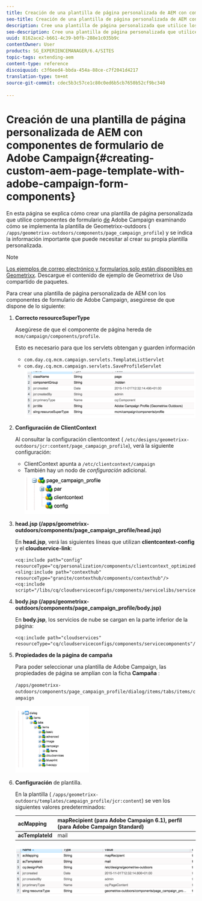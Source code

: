 ```yaml
---
title: Creación de una plantilla de página personalizada de AEM con componentes de formulario de Adobe Campaign
seo-title: Creación de una plantilla de página personalizada de AEM con componentes de formulario de Adobe Campaign
description: Cree una plantilla de página personalizada que utilice los componentes de formulario de Adobe Campaign
seo-description: Cree una plantilla de página personalizada que utilice los componentes de formulario de Adobe Campaign
uuid: 8162ace2-b661-4c39-b0fb-288e1c035b9c
contentOwner: User
products: SG_EXPERIENCEMANAGER/6.4/SITES
topic-tags: extending-aem
content-type: reference
discoiquuid: c3f6eed4-bbda-454a-88ce-c7f2041d4217
translation-type: tm+mt
source-git-commit: cdec5b3c57ce1c80c0ed6b5cb7650b52cf9bc340

---
```



# Creación de una plantilla de página personalizada de AEM con componentes de formulario de Adobe Campaign{#creating-custom-aem-page-template-with-adobe-campaign-form-components}

En esta página se explica cómo crear una plantilla de página personalizada que utilice componentes de formulario [de](/help/sites-authoring/adobe-campaign-components.md) Adobe Campaign examinando cómo se implementa la plantilla de Geometrixx-outdoors ( `/apps/geometrixx-outdoors/components/page_campaign_profile`) y se indica la información importante que puede necesitar al crear su propia plantilla personalizada.

>[!NOTE]
>
>[Los ejemplos de correo electrónico y formularios solo están disponibles en Geometrixx](/help/sites-developing/we-retail.md). Descargue el contenido de ejemplo de Geometrixx de Uso compartido de paquetes.

Para crear una plantilla de página personalizada de AEM con los componentes de formulario de Adobe Campaign, asegúrese de que dispone de lo siguiente:

1. **Correcto resourceSuperType**

   Asegúrese de que el componente de página hereda de `mcm/campaign/components/profile`.

   Esto es necesario para que los servlets obtengan y guarden información

   * `com.day.cq.mcm.campaign.servlets.TemplateListServlet`
   * `com.day.cq.mcm.campaign.servlets.SaveProfileServlet`
   ![chlimage_1-201](assets/chlimage_1-201.png)

1. **Configuración de ClientContext**

   Al consultar la configuración clientcontext ( `/etc/designs/geometrixx-outdoors/jcr:content/page_campaign_profile`), verá la siguiente configuración:

   * ClientContext apunta a `/etc/clientcontext/campaign`
   * También hay un nodo de *configuración* adicional.
   ![chlimage_1-202](assets/chlimage_1-202.png)

1. **head.jsp (/apps/geometrixx-outdoors/components/page_campaign_profile/head.jsp)**

   En **head.jsp**, verá las siguientes líneas que utilizan **clientcontext-config** y el **cloudservice-link**:

   ```
   <cq:include path="config" resourceType="cq/personalization/components/clientcontext_optimized/config"/>
   <sling:include path="contexthub" resourceType="granite/contexthub/components/contexthub"/>
   <cq:include script="/libs/cq/cloudserviceconfigs/components/servicelibs/servicelibs.jsp"/>
   ```

1. **body.jsp (/apps/geometrixx-outdoors/components/page_campaign_profile/body.jsp)**

   En **body.jsp**, los servicios de nube se cargan en la parte inferior de la página:

   ```
   <cq:include path="cloudservices" resourceType="cq/cloudserviceconfigs/components/servicecomponents"/>
   ```

1. **Propiedades de la página de campaña**

   Para poder seleccionar una plantilla de Adobe Campaign, las propiedades de página se amplían con la ficha **Campaña** :

   `/apps/geometrixx-outdoors/components/page_campaign_profile/dialog/items/tabs/items/campaign`

   ![chlimage_1-203](assets/chlimage_1-203.png)

1. **Configuración** de plantilla.

   En la plantilla ( `/apps/geometrixx-outdoors/templates/campaign_profile/jcr:content`) se ven los siguientes valores predeterminados:

   | **acMapping** | mapRecipient (para Adobe Campaign 6.1), perfil (para Adobe Campaign Standard) |
   |---|---|
   | **acTemplateId** | mail |

   ![chlimage_1-204](assets/chlimage_1-204.png)

